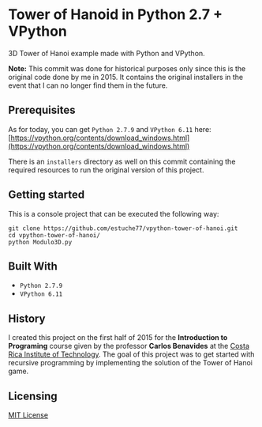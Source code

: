 # Tower of Hanoid in Python 2.7 + VPython

3D Tower of Hanoi example made with Python and VPython.

**Note:** This commit was done for historical purposes only since this is the original code done by me in 2015. It contains the original installers in the event that I can no longer find them in the future.

## Prerequisites

As for today, you can get `Python 2.7.9` and `VPython 6.11` here: [https://vpython.org/contents/download_windows.html](https://vpython.org/contents/download_windows.html)

There is an `installers` directory as well on this commit containing the required resources to run the original version of this project.

## Getting started

This is a console project that can be executed the following way:

```shell
git clone https://github.com/estuche77/vpython-tower-of-hanoi.git
cd vpython-tower-of-hanoi/
python Modulo3D.py
```

## Built With

- `Python 2.7.9`
- `VPython 6.11`

## History

I created this project on the first half of 2015 for the **Introduction to Programing** course given by the professor **Carlos Benavides** at the [Costa Rica Institute of Technology](https://www.tec.ac.cr/). The goal of this project was to get started with recursive programming by implementing the solution of the Tower of Hanoi game.

## Licensing

[MIT License](https://github.com/estuche77/vpython-tower-of-hanoi/blob/main/LICENSE)
